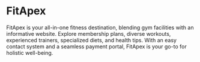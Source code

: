 # FitApex
FitApex is your all-in-one fitness destination, blending gym facilities with an informative website. Explore membership plans, diverse workouts, experienced trainers, specialized diets, and health tips. With an easy contact system and a seamless payment portal, FitApex is your go-to for holistic well-being.
